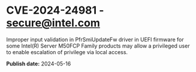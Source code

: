 # CVE-2024-24981 - secure@intel.com

Improper input validation in PfrSmiUpdateFw driver in UEFI firmware for some Intel(R) Server M50FCP Family products may allow a privileged user to enable escalation of privilege via local access.

**Publish date:** 2024-05-16
